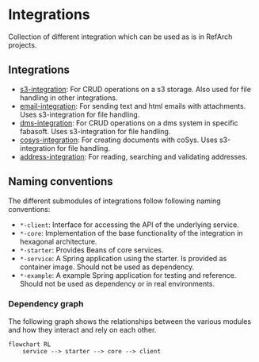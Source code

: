 # Integrations

Collection of different integration which can be used as is in RefArch projects.

## Integrations

- [s3-integration](./s3.md): For CRUD operations on a s3 storage. Also used for file handling
  in other integrations.
- [email-integration](./email.md): For sending text and html emails with attachments. Uses
  s3-integration for file handling.
- [dms-integration](./dms.md): For CRUD operations on a dms system in specific fabasoft. Uses
  s3-integration for file handling.
- [cosys-integration](./cosys.md): For creating documents with coSys. Uses
  s3-integration for file handling.
- [address-integration](./address.md): For reading, searching and validating addresses.

## Naming conventions

The different submodules of integrations follow following naming conventions:

- `*-client`: Interface for accessing the API of the underlying service.
- `*-core`: Implementation of the base functionality of the integration in hexagonal architecture.
- `*-starter`: Provides Beans of core services.
- `*-service`: A Spring application using the starter. Is provided as container image. Should not be used as dependency.
- `*-example`: A example Spring application for testing and reference. Should not be used as dependency or in real environments.

### Dependency graph

The following graph shows the relationships between the various modules and how they interact and rely on each other.

```mermaid
flowchart RL
    service --> starter --> core --> client
```
